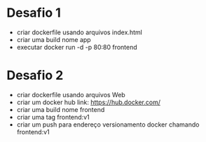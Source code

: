 
# Desafio 1
- criar dockerfile usando arquivos index.html
- criar uma build nome app
- executar docker run -d -p 80:80 frontend
# Desafio 2
- criar dockerfile usando arquivos Web
- criar um docker hub link: https://hub.docker.com/
- criar uma build nome frontend
- criar uma tag frontend:v1
- criar um push para endereço versionamento docker chamando frontend:v1